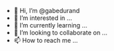 - 👋 Hi, I’m @gabedurand
- 👀 I’m interested in ...
- 🌱 I’m currently learning ...
- 💞️ I’m looking to collaborate on ...
- 📫 How to reach me ...

<!---
gabedurand/gabedurand is a ✨ special ✨ repository because its `README.md` (this file) appears on your GitHub profile.
You can click the Preview link to take a look at your changes.
--->
